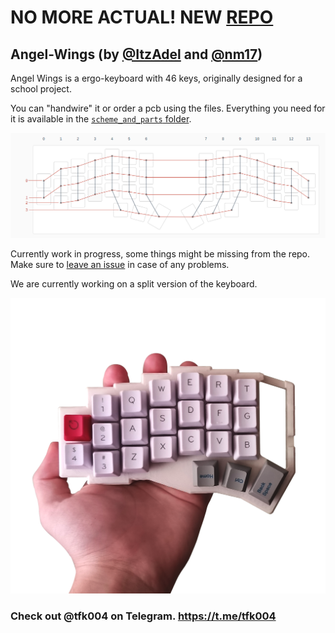# NO MORE ACTUAL! NEW [REPO](https://github.com/doryan04/AngelWings-keyboard)

## Angel-Wings (by [@ItzAdel](https://github.com/ItzAdel) and [@nm17](https://github.com/nm17))

Angel Wings is a ergo-keyboard with 46 keys, originally designed for a school project.

You can "handwire" it or order a pcb using the files. Everything you need for it is available in the [`scheme_and_parts` folder](https://github.com/ItzAdel/Angel-Wings/tree/master/scheme_and_parts).

![An image showing the configuration of rows and columns in the keyboard.](https://github.com/ItzAdel/Angel-Wings/raw/main/scheme_and_parts/handwire.png)

Currently work in progress, some things might be missing from the repo. Make sure to [leave an issue](https://github.com/ItzAdel/Angel-Wings/issues/new) in case of any problems.

We are currently working on a split version of the keyboard.

![Case.](https://github.com/ItzAdel/Angel-Wings/blob/main/img/wip.png)

### Check out @tfk004 on Telegram. https://t.me/tfk004
